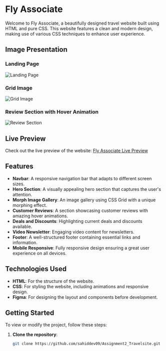 # Fly Associate

Welcome to Fly Associate, a beautifully designed travel website built using HTML and pure CSS. This website features a clean and modern design, making use of various CSS techniques to enhance user experience.

## Image Presentation

### Landing Page

![Landing Page](https://i.ibb.co/Dk918wG/SCR-20240626-nefj.jpg)

### Grid Image

![Grid Image](https://i.ibb.co/Y8TvRK6/SCR-20240626-nehn.jpg)

### Review Section with Hover Animation

![Review Section](https://i.ibb.co/SK2rfhv/SCR-20240626-nejm.png)

## Live Preview

Check out the live preview of the website: [Fly Associate Live Preview](https://sahiddev09.github.io/Fly-Associate-A2/)

## Features

- **Navbar**: A responsive navigation bar that adapts to different screen sizes.
- **Hero Section**: A visually appealing hero section that captures the user's attention.
- **Morph Image Gallery**: An image gallery using CSS Grid with a unique morphing effect.
- **Customer Reviews**: A section showcasing customer reviews with amazing hover animations.
- **Deals and Discounts**: Highlighting current deals and discounts available.
- **Video Newsletter**: Engaging video content for newsletters.
- **Footer**: A well-structured footer containing essential links and information.
- **Mobile Responsive**: Fully responsive design ensuring a great user experience on all devices.

## Technologies Used

- **HTML**: For the structure of the website.
- **CSS**: For styling the website, including animations and responsive design.
- **Figma**: For designing the layout and components before development.

## Getting Started

To view or modify the project, follow these steps:

1. **Clone the repository**:
   ```bash
   git clone https://github.com/sahiddev09/Assignment2_Travelsite.git
   ```
